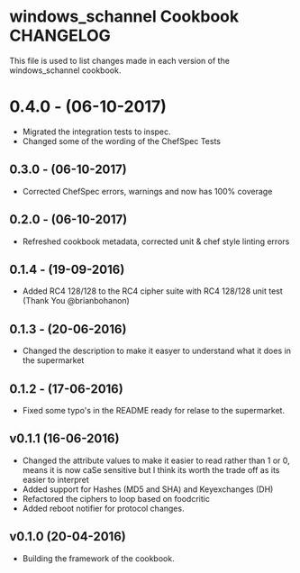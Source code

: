# windows_schannel Cookbook CHANGELOG

This file is used to list changes made in each version of the windows_schannel cookbook.

# 0.4.0 - (06-10-2017)

- Migrated the integration tests to inspec.
- Changed some of the wording of the ChefSpec Tests

## 0.3.0 - (06-10-2017)

- Corrected ChefSpec errors, warnings and now has 100% coverage

## 0.2.0 - (06-10-2017)

- Refreshed cookbook metadata, corrected unit & chef style linting errors

## 0.1.4 - (19-09-2016)

- Added RC4 128/128 to the RC4 cipher suite with RC4 128/128 unit test (Thank You @brianbohanon)

## 0.1.3 - (20-06-2016)

- Changed the description to make it easyer to understand what it does in the supermarket

## 0.1.2 - (17-06-2016)

- Fixed some typo's in the README ready for relase to the supermarket.

## v0.1.1 (16-06-2016)

- Changed the attribute values to make it easier to read rather than 1 or 0, means it is now caSe sensitive
but I think its worth the trade off as its easier to interpret
- Added support for Hashes (MD5 and SHA) and Keyexchanges (DH)
- Refactored the ciphers to loop based on foodcritic
- Added reboot notifier for protocol changes.

## v0.1.0 (20-04-2016)

- Building the framework of the cookbook.
